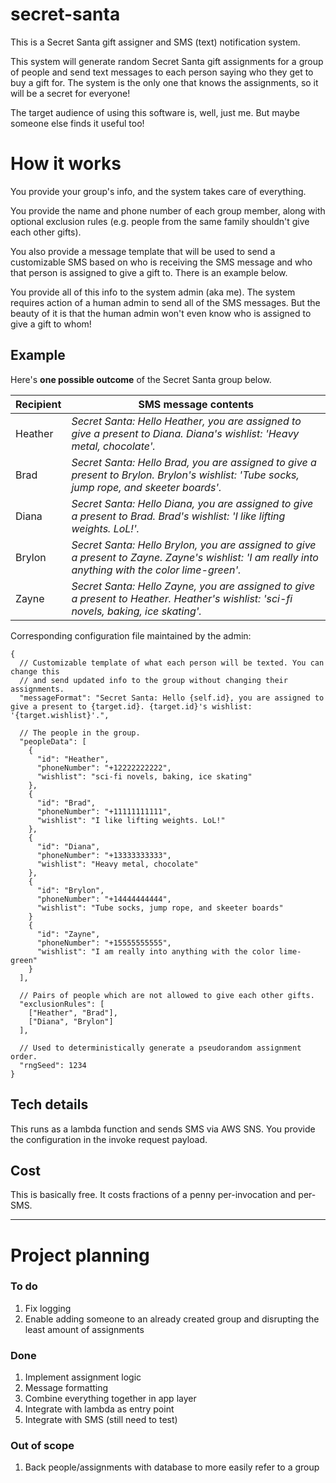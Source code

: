 # secret-santa

This is a Secret Santa gift assigner and SMS (text) notification system.

This system will generate random Secret Santa gift assignments for a group of people and send text messages to each person saying who they get to buy a gift for. The system is the only one that knows the assignments, so it will be a secret for everyone!

The target audience of using this software is, well, just me. But maybe someone else finds it useful too!

# How it works

You provide your group's info, and the system takes care of everything.

You provide the name and phone number of each group member, along with optional exclusion rules (e.g. people from the same family shouldn't give each other gifts).

You also provide a message template that will be used to send a customizable SMS based on who is receiving the SMS message and who that person is assigned to give a gift to. There is an example below.

You provide all of this info to the system admin (aka me). The system requires action of a human admin to send all of the SMS messages. But the beauty of it is that the human admin won't even know who is assigned to give a gift to whom!

## Example

Here's **one possible outcome** of the Secret Santa group below.

Recipient | SMS message contents
-|-
Heather | *Secret Santa: Hello Heather, you are assigned to give a present to Diana. Diana's wishlist: 'Heavy metal, chocolate'.*
Brad | *Secret Santa: Hello Brad, you are assigned to give a present to Brylon. Brylon's wishlist: 'Tube socks, jump rope, and skeeter boards'.*
Diana | *Secret Santa: Hello Diana, you are assigned to give a present to Brad. Brad's wishlist: 'I like lifting weights. LoL!'.*
Brylon | *Secret Santa: Hello Brylon, you are assigned to give a present to Zayne. Zayne's wishlist: 'I am really into anything with the color lime-green'.*
Zayne | *Secret Santa: Hello Zayne, you are assigned to give a present to Heather. Heather's wishlist: 'sci-fi novels, baking, ice skating'.*

Corresponding configuration file maintained by the admin:

```
{
  // Customizable template of what each person will be texted. You can change this
  // and send updated info to the group without changing their assignments.
  "messageFormat": "Secret Santa: Hello {self.id}, you are assigned to give a present to {target.id}. {target.id}'s wishlist: '{target.wishlist}'.",

  // The people in the group.
  "peopleData": [
    {
      "id": "Heather",
      "phoneNumber": "+12222222222",
      "wishlist": "sci-fi novels, baking, ice skating"
    },
    {
      "id": "Brad",
      "phoneNumber": "+11111111111",
      "wishlist": "I like lifting weights. LoL!"
    },
    {
      "id": "Diana",
      "phoneNumber": "+13333333333",
      "wishlist": "Heavy metal, chocolate"
    },
    {
      "id": "Brylon",
      "phoneNumber": "+14444444444",
      "wishlist": "Tube socks, jump rope, and skeeter boards"
    }
    {
      "id": "Zayne",
      "phoneNumber": "+15555555555",
      "wishlist": "I am really into anything with the color lime-green"
    }
  ],

  // Pairs of people which are not allowed to give each other gifts.
  "exclusionRules": [
    ["Heather", "Brad"],
    ["Diana", "Brylon"]
  ],

  // Used to deterministically generate a pseudorandom assignment order.
  "rngSeed": 1234
}
```

## Tech details

This runs as a lambda function and sends SMS via AWS SNS. You provide the configuration in the invoke request payload.

## Cost

This is basically free. It costs fractions of a penny per-invocation and per-SMS.

-------------------

# Project planning

### To do

1. Fix logging
1. Enable adding someone to an already created group and disrupting the least amount of assignments

### Done

1. Implement assignment logic
1. Message formatting
1. Combine everything together in app layer
1. Integrate with lambda as entry point
1. Integrate with SMS (still need to test)

### Out of scope

1. Back people/assignments with database to more easily refer to a group

